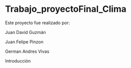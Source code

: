# Trabajo_proyectoFinal_Clima

Este proyecto fue realizado por:

  Juan David Guzmán
  
  Juan Felipe Pinzon
  
  German Andres Vivas 



Introducción


